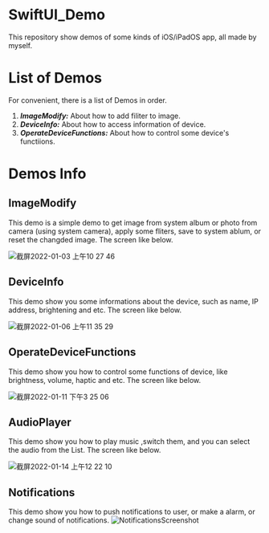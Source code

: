 # SwiftUI_Demo
This repository show demos of some kinds of iOS/iPadOS app, all made by myself.

# List of Demos
For convenient, there is a list of Demos in order.
1. ***ImageModify:*** About how to add filiter to image.
2. ***DeviceInfo:*** About how to access information of device.
3. ***OperateDeviceFunctions:*** About how to control some device's functiions.

# Demos Info

## ImageModify
This demo is a simple demo to get image from system album or photo from camera (using system camera), apply some fliters, save to system ablum, or reset the changded image. The screen like below.

![截屏2022-01-03 上午10 27 46](https://user-images.githubusercontent.com/78771985/147896049-fb0adf00-d867-42e6-97c7-4db838d502e9.png)

## DeviceInfo
This demo show you some informations about the device, such as name, IP address, brightening and etc. The screen like below.

![截屏2022-01-06 上午11 35 29](https://user-images.githubusercontent.com/78771985/148631123-521afd76-baea-4ad6-9ec8-7553fd654da7.jpeg)

## OperateDeviceFunctions
This demo show you how to control some functions of device, like brightness, volume, haptic and etc. The screen like below.

![截屏2022-01-11 下午3 25 06](https://user-images.githubusercontent.com/78771985/148899389-54e88e7d-5ff2-45b6-803f-d2217ea80ce5.png)

## AudioPlayer
This demo show you how to play music ,switch them, and you can select the audio from the List. The screen like below.

![截屏2022-01-14 上午12 22 10](https://user-images.githubusercontent.com/78771985/149383553-1f8b41b5-e269-4f51-b4e3-faeec5eef87d.png)

## Notifications
This demo show you how to push notifications to user, or make a alarm, or change sound of notifications.
![NotificationsScreenshot](DemosScreenshots/NotificationsScreenshot)
